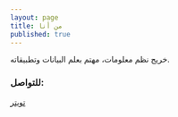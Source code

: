 ```yaml
---
layout: page
title: من أنا
published: true
---
```


خريج نظم معلومات، مهتم بعلم البيانات وتطبيقاته.


### للتواصل:

[تويتر](http://twitter.com/i7mada)
